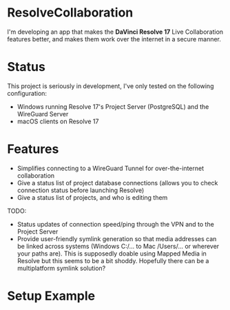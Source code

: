 # ResolveCollaboration
I'm developing an app that makes the **DaVinci Resolve 17** Live Collaboration features better, and makes them work over the internet in a secure manner.

# Status
This project is seriously in development, I've only tested on the following configuration:
- Windows running Resolve 17's Project Server (PostgreSQL) and the WireGuard Server
- macOS clients on Resolve 17

# Features
- Simplifies connecting to a WireGuard Tunnel for over-the-internet collaboration
- Give a status list of project database connections (allows you to check connection status before launching Resolve)
- Give a status list of projects, and who is editing them

TODO:
- Status updates of connection speed/ping through the VPN and to the Project Server
- Provide user-friendly symlink generation so that media addresses can be linked across systems (Windows C:/... to Mac /Users/... or wherever your paths are). This is supposedly doable using Mapped Media in Resolve but this seems to be a bit shoddy. Hopefully there can be a multiplatform symlink solution?

# Setup Example
